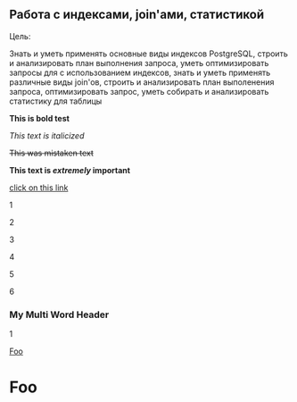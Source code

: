 ## Работа с индексами, join'ами, статистикой

Цель:

Знать и уметь применять основные виды индексов PostgreSQL, строить и анализировать план выполнения запроса, 
уметь оптимизировать запросы для с использованием индексов, знать и уметь применять различные виды join'ов, 
строить и анализировать план выполенения запроса, оптимизировать запрос, уметь собирать и анализировать статистику для таблицы

**This is bold test**

*This text is italicized*

~~This was mistaken text~~

**This text is _extremely_ important**


[click on this link](#my-multi-word-header)

1

2

3

4

5

6


### My Multi Word Header
1

[Foo](#foo)

# Foo

